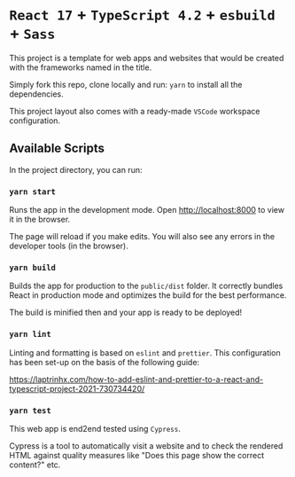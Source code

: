 # `React 17` + `TypeScript 4.2` + `esbuild` + `Sass`

This project is a template for web apps and websites that
would be created with the frameworks named in the title.

Simply fork this repo, clone locally and run: `yarn`
to install all the dependencies.

This project layout also comes with a ready-made `VSCode`
workspace configuration.

## Available Scripts

In the project directory, you can run:

### `yarn start`

Runs the app in the development mode.
Open [http://localhost:8000](http://localhost:8000) to view it in the browser.

The page will reload if you make edits.
You will also see any errors in the developer tools (in the browser).

### `yarn build`

Builds the app for production to the `public/dist` folder.
It correctly bundles React in production mode and optimizes the build for the best performance.

The build is minified then and your app is ready to be deployed!

### `yarn lint`

Linting and formatting is based on `eslint` and  `prettier`.
This configuration has been set-up on the basis of the following guide:

https://laptrinhx.com/how-to-add-eslint-and-prettier-to-a-react-and-typescript-project-2021-730734420/

### `yarn test`

This web app is end2end tested using `Cypress`.

Cypress is a tool to automatically visit a website and to check the rendered HTML
against quality measures like "Does this page show the correct content?" etc.
